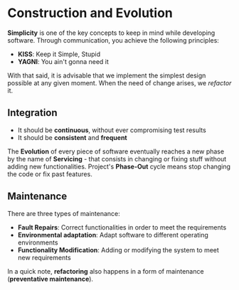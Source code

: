 # Construction and Evolution

**Simplicity** is one of the key concepts to keep in mind while developing software. Through communication, you achieve the following principles:

- **KISS**: Keep it Simple, Stupid
- **YAGNI**: You ain't gonna need it

With that said, it is advisable that we implement the simplest design possible at any given moment. When the need of change arises, we *refactor* it.

## Integration

- It should be **continuous**, without ever compromising test results
- It should be **consistent** and **frequent**

The **Evolution** of every piece of software eventually reaches a new phase by the name of **Servicing** - that consists in changing or fixing stuff without adding new functionalities. Project's **Phase-Out** cycle means stop changing the code or fix past features.

## Maintenance

There are three types of maintenance:
- **Fault Repairs**: Correct functionalities in order to meet the requirements
- **Environmental adaptation**: Adapt software to different operating environments
- **Functionality Modification**: Adding or modifying the system to meet new requirements

In a quick note, **refactoring** also happens in a form of maintenance (**preventative maintenance**).